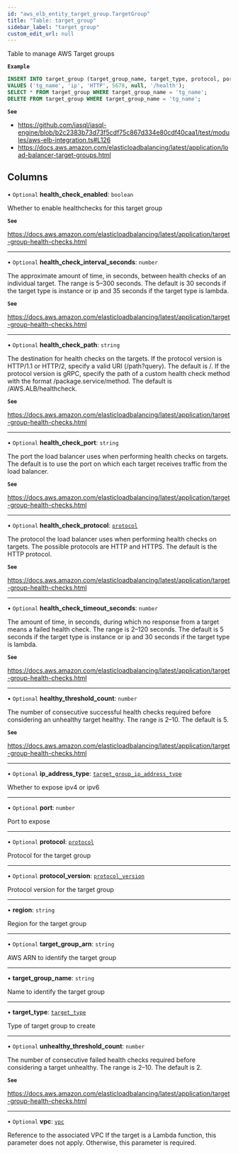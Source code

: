 ```yaml
---
id: "aws_elb_entity_target_group.TargetGroup"
title: "Table: target_group"
sidebar_label: "target_group"
custom_edit_url: null
---
```


Table to manage AWS Target groups

**`Example`**

```sql
INSERT INTO target_group (target_group_name, target_type, protocol, port, vpc, health_check_path)
VALUES ('tg_name', 'ip', 'HTTP', 5678, null, '/health');
SELECT * FROM target_group WHERE target_group_name = 'tg_name';
DELETE FROM target_group WHERE target_group_name = 'tg_name';
```

**`See`**

 - https://github.com/iasql/iasql-engine/blob/b2c2383b73d73f5cdf75c867d334e80cdf40caa1/test/modules/aws-elb-integration.ts#L126
 - https://docs.aws.amazon.com/elasticloadbalancing/latest/application/load-balancer-target-groups.html

## Columns

• `Optional` **health\_check\_enabled**: `boolean`

Whether to enable healthchecks for this target group

**`See`**

https://docs.aws.amazon.com/elasticloadbalancing/latest/application/target-group-health-checks.html

___

• `Optional` **health\_check\_interval\_seconds**: `number`

The approximate amount of time, in seconds, between health checks of an individual target.
The range is 5–300 seconds. The default is 30 seconds if the target type is instance or ip and 35
seconds if the target type is lambda.

**`See`**

https://docs.aws.amazon.com/elasticloadbalancing/latest/application/target-group-health-checks.html

___

• `Optional` **health\_check\_path**: `string`

The destination for health checks on the targets.
If the protocol version is HTTP/1.1 or HTTP/2, specify a valid URI (/path?query). The default is /.
If the protocol version is gRPC, specify the path of a custom health check method with the format /package.service/method.
The default is /AWS.ALB/healthcheck.

**`See`**

https://docs.aws.amazon.com/elasticloadbalancing/latest/application/target-group-health-checks.html

___

• `Optional` **health\_check\_port**: `string`

The port the load balancer uses when performing health checks on targets. The default is to use the port
on which each target receives traffic from the load balancer.

**`See`**

https://docs.aws.amazon.com/elasticloadbalancing/latest/application/target-group-health-checks.html

___

• `Optional` **health\_check\_protocol**: [`protocol`](../enums/aws_elb_entity_target_group.ProtocolEnum.md)

The protocol the load balancer uses when performing health checks on targets.
The possible protocols are HTTP and HTTPS. The default is the HTTP protocol.

**`See`**

https://docs.aws.amazon.com/elasticloadbalancing/latest/application/target-group-health-checks.html

___

• `Optional` **health\_check\_timeout\_seconds**: `number`

The amount of time, in seconds, during which no response from a target means a failed health check.
The range is 2–120 seconds. The default is 5 seconds if the target type is instance or ip and
30 seconds if the target type is lambda.

**`See`**

https://docs.aws.amazon.com/elasticloadbalancing/latest/application/target-group-health-checks.html

___

• `Optional` **healthy\_threshold\_count**: `number`

The number of consecutive successful health checks required before considering an unhealthy target healthy.
The range is 2–10. The default is 5.

**`See`**

https://docs.aws.amazon.com/elasticloadbalancing/latest/application/target-group-health-checks.html

___

• `Optional` **ip\_address\_type**: [`target_group_ip_address_type`](../enums/aws_elb_entity_target_group.TargetGroupIpAddressTypeEnum.md)

Whether to expose ipv4 or ipv6

___

• `Optional` **port**: `number`

Port to expose

___

• `Optional` **protocol**: [`protocol`](../enums/aws_elb_entity_target_group.ProtocolEnum.md)

Protocol for the target group

___

• `Optional` **protocol\_version**: [`protocol_version`](../enums/aws_elb_entity_target_group.ProtocolVersionEnum.md)

Protocol version for the target group

___

• **region**: `string`

Region for the target group

___

• `Optional` **target\_group\_arn**: `string`

AWS ARN to identify the target group

___

• **target\_group\_name**: `string`

Name to identify the target group

___

• **target\_type**: [`target_type`](../enums/aws_elb_entity_target_group.TargetTypeEnum.md)

Type of target group to create

___

• `Optional` **unhealthy\_threshold\_count**: `number`

The number of consecutive failed health checks required before considering a target unhealthy.
The range is 2–10. The default is 2.

**`See`**

https://docs.aws.amazon.com/elasticloadbalancing/latest/application/target-group-health-checks.html

___

• `Optional` **vpc**: [`vpc`](aws_vpc_entity_vpc.Vpc.md)

Reference to the associated VPC
If the target is a Lambda function, this parameter does not apply. Otherwise, this parameter is required.
